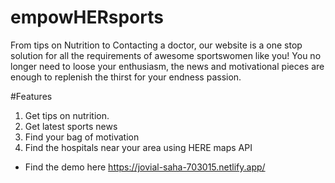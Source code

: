 # empowHERsports
From tips on Nutrition to Contacting a doctor, our website is a one stop solution for all the requirements of awesome sportswomen like you! You no longer need to loose your enthusiasm, the news and motivational pieces are enough to replenish the thirst for your endness passion.

#Features
1. Get tips on nutrition.
2. Get latest sports news
3. Find your bag of motivation
4. Find the hospitals near your area using HERE maps API

- Find the demo here
 https://jovial-saha-703015.netlify.app/
